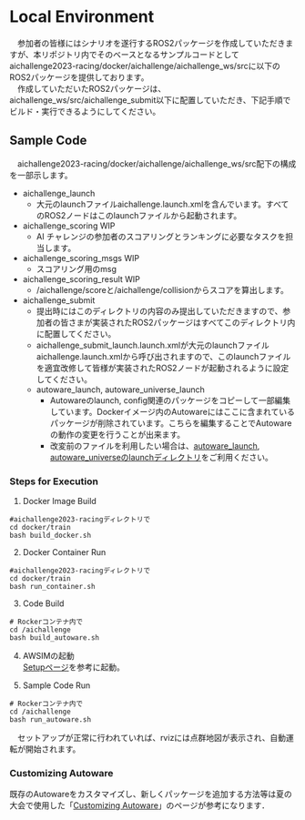 # Local Environment
 &emsp;参加者の皆様にはシナリオを遂行するROS2パッケージを作成していただきますが、本リポジトリ内でそのベースとなるサンプルコードとしてaichallenge2023-racing/docker/aichallenge/aichallenge_ws/srcに以下のROS2パッケージを提供しております。  
 &emsp;作成していただいたROS2パッケージは、aichallenge_ws/src/aichallenge_submit以下に配置していただき、下記手順でビルド・実行できるようにしてください。
  
## Sample Code
 &emsp;aichallenge2023-racing/docker/aichallenge/aichallenge_ws/src配下の構成を一部示します。
* aichallenge_launch
  * 大元のlaunchファイルaichallenge.launch.xmlを含んでいます。すべてのROS2ノードはこのlaunchファイルから起動されます。
* aichallenge_scoring WIP
  * AI チャレンジの参加者のスコアリングとランキングに必要なタスクを担当します。
* aichallenge_scoring_msgs WIP
  * スコアリング用のmsg
* aichallenge_scoring_result WIP
  * /aichallenge/scoreと/aichallenge/collisionからスコアを算出します。
* aichallenge_submit
  * 提出時にはこのディレクトリの内容のみ提出していただきますので、参加者の皆さまが実装されたROS2パッケージはすべてこのディレクトリ内に配置してください。
  * aichallenge_submit_launch.launch.xmlが大元のlaunchファイルaichallenge.launch.xmlから呼び出されますので、このlaunchファイルを適宜改修して皆様が実装されたROS2ノードが起動されるように設定してください。
  * autoware_launch, autoware_universe_launch
    * Autowareのlaunch, config関連のパッケージをコピーして一部編集しています。Dockerイメージ内のAutowareにはここに含まれているパッケージが削除されています。こちらを編集することでAutowareの動作の変更を行うことが出来ます。
    * 改変前のファイルを利用したい場合は、[autoware_launch](https://github.com/autowarefoundation/autoware_launch/tree/awsim-stable), [autoware_universeのlaunchディレクトリ](https://github.com/autowarefoundation/autoware.universe/tree/awsim-stable/launch)をご利用ください。

### Steps for Execution
1. Docker Image Build
```
#aichallenge2023-racingディレクトリで
cd docker/train
bash build_docker.sh
```

2. Docker Container Run
```
#aichallenge2023-racingディレクトリで
cd docker/train
bash run_container.sh
```

3. Code Build
```
# Rockerコンテナ内で
cd /aichallenge
bash build_autoware.sh
```
4. AWSIMの起動  
[Setupページ](../setup/index.html)を参考に起動。

5. Sample Code Run
```
# Rockerコンテナ内で
cd /aichallenge
bash run_autoware.sh
```
 &emsp;セットアップが正常に行われていれば、rvizには点群地図が表示され、自動運転が開始されます。
 
 ### Customizing Autoware

 既存のAutowareをカスタマイズし、新しくパッケージを追加する方法等は夏の大会で使用した「[Customizing Autoware](../customize/index.html)」のページが参考になります．